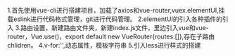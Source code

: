 1.首先使用vue-cli进行搭建项目，加载了axios和vue-router,vuex.elementUI,挂载eslink进行代码格式管理，git进行代码管理。
2.elementUI的引入各种插件的引入
3.路由设置，新建路由文件夹，新建index.js文件，里边引入vue和vue-router，Vue.use()，export default new VueRouter{routes:[]},存在子路由chlidren。
4.v-for:'',动态属性，模板字符串
5.引入less进行样式的搭建